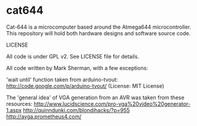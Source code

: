 cat644
======

Cat-644 is a microcomputer based around the Atmega644 microcontroller.  This repository will hold both hardware designs and software source code.

LICENSE

All code is under GPL v2.  See LICENSE file for details.

All code written by Mark Sherman, with a few exceptions:

'wait until' function taken from arduino-tvout: http://code.google.com/p/arduino-tvout/  (License: MIT License)

The 'general idea' of VGA generation from an AVR was taken from these resources:
http://www.lucidscience.com/pro-vga%20video%20generator-1.aspx
http://quinndunki.com/blondihacks/?p=955
http://avga.prometheus4.com/

